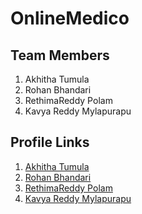# OnlineMedico

## Team Members
1. Akhitha Tumula
2. Rohan Bhandari
3. RethimaReddy Polam
4. Kavya Reddy Mylapurapu



## Profile Links
1. [Akhitha Tumula](https://github.com/thumula-akhitha)
2. [Rohan Bhandari](https://github.com/rohan6471)
3. [RethimaReddy Polam](https://github.com/Rethima-Reddy)
4. [Kavya Reddy Mylapurapu](https://github.com/kavyareddy536886)
